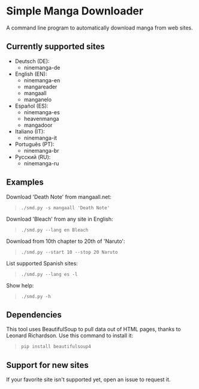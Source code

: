 # Simple Manga Downloader

A command line program to automatically download manga from web sites.

## Currently supported sites
* Deutsch (DE):
  * ninemanga-de
* English (EN):
  * ninemanga-en
  * mangareader
  * mangaall
  * manganelo
* Español (ES):
  * ninemanga-es
  * heavenmanga
  * mangadoor
* Italiano (IT):
  * ninemanga-it
* Português (PT):
  * ninemanga-br
* Русский (RU):
  * ninemanga-ru

## Examples
Download 'Death Note' from mangaall.net:
> `./smd.py -s mangaall 'Death Note'`

Download 'Bleach' from any site in English:
> `./smd.py --lang en Bleach`

Download from 10th chapter to 20th of 'Naruto':
> `./smd.py --start 10 --stop 20 Naruto`

List supported Spanish sites:
> `./smd.py --lang es -l`

Show help:
> `./smd.py -h`

## Dependencies
This tool uses BeautifulSoup to pull data out of HTML pages, thanks to Leonard Richardson. Use this command to install it:
> `pip install beautifulsoup4`

## Support for new sites
If your favorite site isn't supported yet, open an issue to request it.
